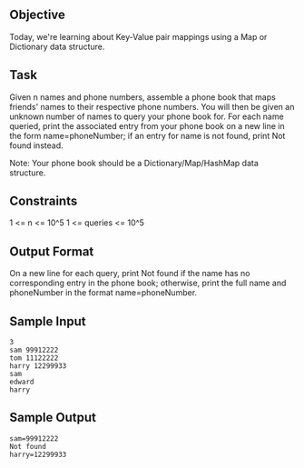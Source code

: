 ## Objective 

Today, we're learning about Key-Value pair mappings using a Map or Dictionary data structure.

## Task 
Given n names and phone numbers, assemble a phone book that maps friends' names to their respective phone numbers. You will then be given an unknown number of names to query your phone book for. For each name queried, print the associated entry from your phone book on a new line in the form name=phoneNumber; if an entry for name is not found, print Not found instead.

Note: Your phone book should be a Dictionary/Map/HashMap data structure.

## Constraints

1 <= n <= 10^5
1 <= queries <= 10^5

## Output Format

On a new line for each query, print Not found if the name has no corresponding entry in the phone book; otherwise, print the full name and phoneNumber in the format name=phoneNumber.

## Sample Input

```
3
sam 99912222
tom 11122222
harry 12299933
sam
edward
harry
```

## Sample Output

```
sam=99912222
Not found
harry=12299933
```
